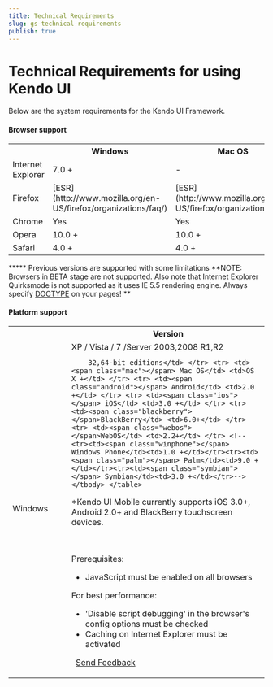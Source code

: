```yaml
---
title: Technical Requirements
slug: gs-technical-requirements
publish: true
---
```


# Technical Requirements for using Kendo UI

Below are the system requirements for the Kendo UI Framework.&nbsp;
 <section class="twoColumns firstColumn"> 

#### Browser support
 <table class="devices-platforms stripes"> <tbody> <tr> <th class="browsers"> </th> <th class="browsers-windows">Windows</th> <th class="browsers-mac">Mac OS</th> <th class="browsers">Linux</th> </tr> <tr> <td><span class="ie"></span>Internet Explorer</td> <td>7.0 +</td> <td>-</td> <td>-</td> </tr> <tr> <td><span class="firefox"></span>Firefox</td> <td>[ESR](http://www.mozilla.org/en-US/firefox/organizations/faq/)</td> <td>[ESR](http://www.mozilla.org/en-US/firefox/organizations/faq/)</td> <td>[ESR](http://www.mozilla.org/en-US/firefox/organizations/faq/)</td> </tr> <tr> <td><span class="chrome"></span>Chrome</td> <td>Yes</td> <td>Yes</td> <td>Yes</td> </tr> <tr> <td><span class="opera"></span>Opera</td> <td>10.0 +</td> <td>10.0 +</td> <td>10.0 +</td> </tr> <tr> <td><span class="safari"></span>Safari</td> <td>4.0 +</td> <td>4.0 +</td> <td>-</td> </tr> </tbody> </table> 

***** Previous versions are supported with some limitations
 **NOTE: Browsers in BETA stage are not supported. Also&nbsp;note that Internet Explorer Quirksmode is not supported as it uses IE 5.5 rendering engine. Always specify [DOCTYPE](http://reference.sitepoint.com/html/doctypes) on your pages!
 **
 </section><section class="twoColumns"> 

#### Platform support
 <table class="devices-platforms stripes"> <tbody> <tr> <th class="platform"> </th> <th class="platform-version">&nbsp;&nbsp;Version</th> </tr> <tr> <td style="width: 100px;"><span class="windows"></span> Windows</td> <td>XP / Vista / 7 /Server 2003,2008 R1,R2

        32,64-bit editions</td> </tr> <tr> <td><span class="mac"></span> Mac OS</td> <td>OS X +</td> </tr> <tr> <td><span class="android"></span> Android</td> <td>2.0 +</td> </tr> <tr> <td><span class="ios"></span> iOS</td> <td>3.0 +</td> </tr> <tr> <td><span class="blackberry"></span>BlackBerry</td> <td>6.0+</td> </tr> <tr> <td><span class="webos"></span>WebOS</td> <td>2.2+</td> </tr> <!--<tr><td><span class="winphone"></span> Windows Phone</td><td>1.0 +</td></tr><tr><td><span class="palm"></span> Palm</td><td>9.0 +</td></tr><tr><td><span class="symbian"></span> Symbian</td><td>3.0 +</td></tr>--> </tbody> </table>
*Kendo UI Mobile currently supports iOS 3.0+, Android 2.0+ and BlackBerry touchscreen devices.

&nbsp;

Prerequisites:

*   JavaScript must be enabled on all browsers 

For best performance:

*   'Disable script debugging' in the browser's config options must be checked
*   Caching on Internet Explorer must be activated </section> <div class="clear"></div> 

&nbsp;
 [Send Feedback](mailto:documentation@kendoui.com?subject=Kendo%20UI%20Documentation%20Feedback&amp;body=Please%20add%20the%20Url%20of%20the%20corresponding%20help%20article.%20This%20will%20allow%20the%20appropriate%20team%20to%20handle%20your%20feedback%20accordingly.%0A%0AYour%20feedback%20is%20used%20to%20improve%20the%20documentation%20and%20the%20product.%20Your%20e-mail%20address%20will%20not%20be%20used%20for%20any%20other%20purpose%20and%20is%20disposed%20of%20after%20the%20issue%20you%20report%20is%20resolved.%20%20While%20working%20to%20resolve%20the%20issue%20that%20you%20report%2C%20you%20may%20be%20contacted%20via%20e-mail%20to%20get%20further%20details%20or%20clarification%20on%20the%20feedback%20you%20sent.%20After%20the%20issue%20you%20report%20has%20been%20addressed%2C%20you%20may%20receive%20an%20e-mail%20to%20let%20you%20know%20that%20your%20feedback%20has%20been%20addressed.)